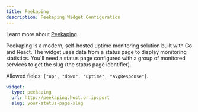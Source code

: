 ```yaml
---
title: Peekaping
description: Peekaping Widget Configuration
---
```


Learn more about [Peekaping](https://github.com/0xfurai/peekaping).

Peekaping is a modern, self-hosted uptime monitoring solution built with Go and React. The widget uses data from a status page to display monitoring statistics. You'll need a status page configured with a group of monitored services to get the slug (the status page identifier).

Allowed fields: `["up", "down", "uptime", "avgResponse"]`.

```yaml
widget:
  type: peekaping
  url: http://peekaping.host.or.ip:port
  slug: your-status-page-slug
```

